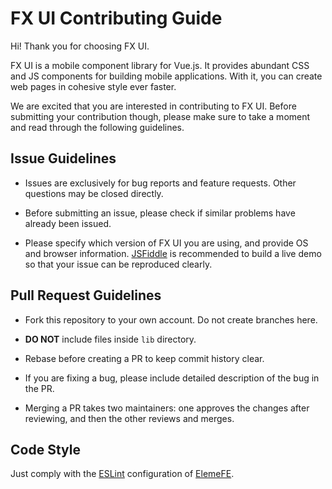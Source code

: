 # FX UI Contributing Guide

Hi! Thank you for choosing FX UI.

FX UI is a mobile component library for Vue.js. It provides abundant CSS and JS components for building mobile applications. With it, you can create web pages in cohesive style ever faster.

We are excited that you are interested in contributing to FX UI. Before submitting your contribution though, please make sure to take a moment and read through the following guidelines.

## Issue Guidelines
- Issues are exclusively for bug reports and feature requests. Other questions may be closed directly.

- Before submitting an issue, please check if similar problems have already been issued.

- Please specify which version of FX UI you are using, and provide OS and browser information. [JSFiddle](https://jsfiddle.net/) is recommended to build a live demo so that your issue can be reproduced clearly.

## Pull Request Guidelines
- Fork this repository to your own account. Do not create branches here.

- **DO NOT** include files inside `lib` directory.

- Rebase before creating a PR to keep commit history clear.

- If you are fixing a bug, please include detailed description of the bug in the PR.

- Merging a PR takes two maintainers: one approves the changes after reviewing, and then the other reviews and merges.

## Code Style
Just comply with the [ESLint](https://github.com/fx-mobile/eslint-config-elemefe) configuration of [ElemeFE](https://github.com/elemefe).
